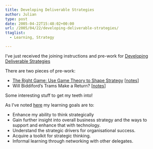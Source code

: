 ```yaml
---
title: Developing Deliverable Strategies
author: Julian
type: post
date: 2005-04-22T15:48:02+00:00
url: /2005/04/22/developing-deliverable-strategies/
ttaglist:
  - Learning, Strategy

---
```

I&#8217;ve just received the joining instructions and pre-work for [Developing Deliverable Strategies][1]

There are two pieces of pre-work:

  * [The Right Game: Use Game Theory to Shape Strategy][2] [[notes][3]]
  * Will Biddiford&#8217;s Trams Make a Return? [[notes][4]]

Some interesting stuff to get my teeth into!

As I&#8217;ve noted [here][5] my learning goals are to:

  * Enhance my ability to think strategically
  * Gain further insight into overall business strategy and the ways to support and enhance that with technology.
  * Understand the strategic drivers for organisational success.
  * Acquire a toolkit for strategic thinking.
  * Informal learning through networking with other delegates.

 [1]: https://www.som.cranfield.ac.uk/som/executive/course/overview.asp?id=82
 [2]: https://harvardbusinessonline.hbsp.harvard.edu/b01/en/common/item_detail.jhtml?id=95402
 [3]: https://www.synesthesia.co.uk/blog/wiki/The+Right+Game
 [4]: https://www.synesthesia.co.uk/blog/wiki/Developing+Deliverable+Strategies.TramStudy
 [5]: https://www.synesthesia.co.uk/blog/wiki/Developing+Deliverable+Strategies
